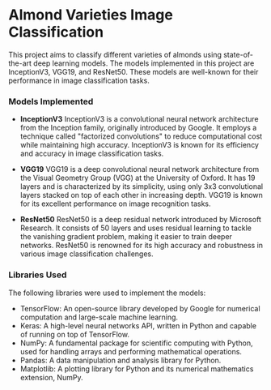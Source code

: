 # **Almond Varieties Image Classification**

This project aims to classify different varieties of almonds using state-of-the-art deep learning models. The models implemented in this project are InceptionV3, VGG19, and ResNet50. These models are well-known for their performance in image classification tasks.

### Models Implemented
- **InceptionV3**
InceptionV3 is a convolutional neural network architecture from the Inception family, originally introduced by Google. It employs a technique called "factorized convolutions" to reduce computational cost while maintaining high accuracy. InceptionV3 is known for its efficiency and accuracy in image classification tasks.

- **VGG19**
VGG19 is a deep convolutional neural network architecture from the Visual Geometry Group (VGG) at the University of Oxford. It has 19 layers and is characterized by its simplicity, using only 3x3 convolutional layers stacked on top of each other in increasing depth. VGG19 is known for its excellent performance on image recognition tasks.

- **ResNet50**
ResNet50 is a deep residual network introduced by Microsoft Research. It consists of 50 layers and uses residual learning to tackle the vanishing gradient problem, making it easier to train deeper networks. ResNet50 is renowned for its high accuracy and robustness in various image classification challenges.

### Libraries Used
The following libraries were used to implement the models:

- TensorFlow: An open-source library developed by Google for numerical computation and large-scale machine learning.
- Keras: A high-level neural networks API, written in Python and capable of running on top of TensorFlow.
- NumPy: A fundamental package for scientific computing with Python, used for handling arrays and performing mathematical operations.
- Pandas: A data manipulation and analysis library for Python.
- Matplotlib: A plotting library for Python and its numerical mathematics extension, NumPy.
